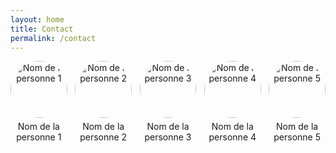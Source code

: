 ```yaml
---
layout: home
title: Contact
permalink: /contact
---
```



<div class="gallery">
    <div class="image">
        <img src="Adrien.jpeg" alt="Nom de la personne 1">
        <p>Nom de la personne 1</p>
    </div>
    <div class="image">
        <img src="chemin_vers_image_2.jpg" alt="Nom de la personne 2">
        <p>Nom de la personne 2</p>
    </div>
    <div class="image">
        <img src="chemin_vers_image_3.jpg" alt="Nom de la personne 3">
        <p>Nom de la personne 3</p>
    </div>
    <div class="image">
        <img src="chemin_vers_image_4.jpg" alt="Nom de la personne 4">
        <p>Nom de la personne 4</p>
    </div>
    <div class="image">
        <img src="chemin_vers_image_5.jpg" alt="Nom de la personne 5">
        <p>Nom de la personne 5</p>
    </div>
</div>

<style>
.gallery {
    display: flex;
    flex-wrap: wrap;
    justify-content: space-between;
}

.image {
    width: 18%;
    margin-bottom: 20px;
    text-align: center;
}

.image img {
    width: 100%;
    height: auto;
    border-radius: 50%;
}

.image p {
    margin-top: 5px;
    font-size: 14px;
}
</style>
